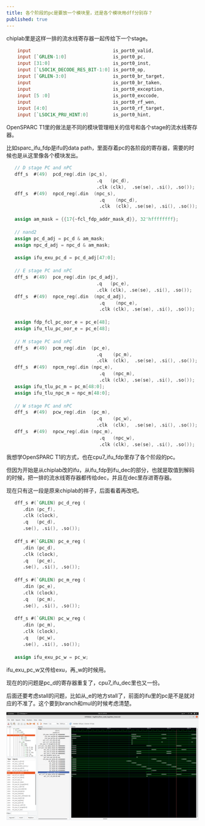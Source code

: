 ```yaml
---
title: 各个阶段的pc是要放一个模块里，还是各个模块用dff分别存？
published: true
---
```


chiplab里是这样一排的流水线寄存器一起传给下一个stage。

`````verilog
    input                              is_port0_valid,
    input [`GRLEN-1:0]                 is_port0_pc,
    input [31:0]                       is_port0_inst,
    input [`LSOC1K_DECODE_RES_BIT-1:0] is_port0_op,
    input [`GRLEN-3:0]                 is_port0_br_target,
    input                              is_port0_br_taken,
    input                              is_port0_exception,
    input [5 :0]                       is_port0_exccode,
    input                              is_port0_rf_wen,
    input [4:0]                        is_port0_rf_target,
    input [`LSOC1K_PRU_HINT:0]         is_port0_hint,

`````

OpenSPARC T1里的做法是不同的模块管理相关的信号和各个stage的流水线寄存器。

比如sparc_ifu_fdp是ifu的data path，里面存着pc的各阶段的寄存器，需要的时候也是从这里像各个模块发出。

`````verilog
   // D stage PC and nPC
   dff_s  #(49)  pcd_reg(.din (pc_s),
                                 .q   (pc_d),
                                 .clk (clk),  .se(se), .si(), .so());
   dff_s  #(49)  npcd_reg(.din  (npc_s),
                                  .q    (npc_d),
                                  .clk  (clk), .se(se), .si(), .so());

   assign am_mask = {{17{~fcl_fdp_addr_mask_d}}, 32'hffffffff};

   // nand2
   assign pc_d_adj = pc_d & am_mask;
   assign npc_d_adj = npc_d & am_mask;

   assign ifu_exu_pc_d = pc_d_adj[47:0];

   // E stage PC and nPC
   dff_s  #(49)  pce_reg(.din (pc_d_adj),
                                 .q   (pc_e),
                                 .clk (clk), .se(se), .si(), .so());
   dff_s  #(49)  npce_reg(.din  (npc_d_adj),
                                  .q    (npc_e),
                                  .clk (clk), .se(se), .si(), .so());

   assign fdp_fcl_pc_oor_e = pc_e[48];
   assign ifu_tlu_pc_oor_e = pc_e[48];

   // M stage PC and nPC
   dff_s  #(49)  pcm_reg(.din  (pc_e),
                                 .q    (pc_m),
                                 .clk  (clk),  .se(se), .si(), .so());
   dff_s  #(49)  npcm_reg(.din (npc_e),
                                  .q   (npc_m),
                                  .clk (clk), .se(se), .si(), .so());
   assign ifu_tlu_pc_m = pc_m[48:0];
   assign ifu_tlu_npc_m = npc_m[48:0];

   // W stage PC and nPC
   dff_s  #(49)  pcw_reg(.din  (pc_m),
                                 .q    (pc_w),
                                 .clk  (clk),  .se(se), .si(), .so());
   dff_s  #(49)  npcw_reg(.din (npc_m),
                                  .q   (npc_w),
                                  .clk (clk), .se(se), .si(), .so());
`````


我想学OpenSPARC T1的方式，也在cpu7_ifu_fdp里存了各个阶段的pc。

但因为开始是从chiplab改的ifu，从ifu_fdp到ifu_dec的部分，也就是取值到解码的时候，把一排的流水线寄存器都传给dec，并且在dec里存进寄存器。

现在只有这一段是原来chiplab的祥子，后面看着再改吧。

`````verilog
   dff_s #(`GRLEN) pc_d_reg (
      .din (pc_f),
      .clk (clock),
      .q   (pc_d),
      .se(), .si(), .so());
   
   dff_s #(`GRLEN) pc_e_reg (
      .din (pc_d),
      .clk (clock),
      .q   (pc_e),
      .se(), .si(), .so());

   dff_s #(`GRLEN) pc_m_reg (
      .din (pc_e),
      .clk (clock),
      .q   (pc_m),
      .se(), .si(), .so());
   
   dff_s #(`GRLEN) pc_w_reg (
      .din (pc_m),
      .clk (clock),
      .q   (pc_w),
      .se(), .si(), .so());

   assign ifu_exu_pc_w = pc_w;

`````

ifu_exu_pc_w又传给exu，再_w的时候用。

现在的的问题是pc_d的寄存器重复了，cpu7_ifu_dec里也又一份。

后面还要考虑stall的问题，比如从_e的地方stall了，前面的ifu里的pc是不是就对应的不准了。这个要到branch和mul的时候考虑清楚。

![screenshot0](https://github.com/whensungoesdown/whensungoesdown.github.io/raw/main/_posts/2022-10-14-1.png)
